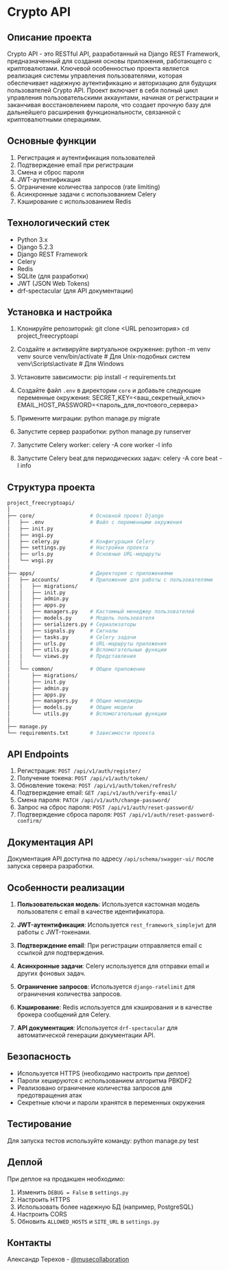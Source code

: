 # Crypto API

## Описание проекта

Crypto API - это RESTful API, разработанный на Django REST Framework, предназначенный для создания основы приложения, работающего с криптовалютами. Ключевой особенностью проекта является реализация системы управления пользователями, которая обеспечивает надежную аутентификацию и авторизацию для будущих пользователей Crypto API. Проект включает в себя полный цикл управления пользовательскими аккаунтами, начиная от регистрации и заканчивая восстановлением пароля, что создает прочную базу для дальнейшего расширения функциональности, связанной с криптовалютными операциями.

## Основные функции

1. Регистрация и аутентификация пользователей
2. Подтверждение email при регистрации
3. Смена и сброс пароля
4. JWT-аутентификация
5. Ограничение количества запросов (rate limiting)
6. Асинхронные задачи с использованием Celery
7. Кэширование с использованием Redis

## Технологический стек

- Python 3.x
- Django 5.2.3
- Django REST Framework
- Celery
- Redis
- SQLite (для разработки)
- JWT (JSON Web Tokens)
- drf-spectacular (для API документации)

## Установка и настройка

1. Клонируйте репозиторий:
   git clone <URL репозитория>
   cd project_freecryptoapi

2. Создайте и активируйте виртуальное окружение:
   python -m venv venv
   source venv/bin/activate  # Для Unix-подобных систем
   venv\Scripts\activate  # Для Windows

3. Установите зависимости:
   pip install -r requirements.txt

4. Создайте файл `.env` в директории `core` и добавьте следующие переменные окружения:
   SECRET_KEY=<ваш_секретный_ключ>
   EMAIL_HOST_PASSWORD=<пароль_для_почтового_сервера>

5. Примените миграции:
   python manage.py migrate

6. Запустите сервер разработки:
   python manage.py runserver

7. Запустите Celery worker:
   celery -A core worker -l info

8. Запустите Celery beat для периодических задач:
   celery -A core beat -l info

## Структура проекта

```bash
project_freecryptoapi/
│
├── core/                  # Основной проект Django
│   ├── .env               # Файл с переменными окружения
│   ├── init.py
│   ├── asgi.py
│   ├── celery.py          # Конфигурация Celery
│   ├── settings.py        # Настройки проекта
│   ├── urls.py            # Основные URL-маршруты
│   └── wsgi.py
│
├── apps/                  # Директория с приложениями
│   ├── accounts/          # Приложение для работы с пользователями
│   │   ├── migrations/
│   │   ├── init.py
│   │   ├── admin.py
│   │   ├── apps.py
│   │   ├── managers.py    # Кастомный менеджер пользователей
│   │   ├── models.py      # Модель пользователя
│   │   ├── serializers.py # Сериализаторы
│   │   ├── signals.py     # Сигналы
│   │   ├── tasks.py       # Celery задачи
│   │   ├── urls.py        # URL-маршруты приложения
│   │   ├── utils.py       # Вспомогательные функции
│   │   └── views.py       # Представления
│   │
│   └── common/            # Общее приложение
│       ├── migrations/
│       ├── init.py
│       ├── admin.py
│       ├── apps.py
│       ├── managers.py    # Общие менеджеры
│       ├── models.py      # Общие модели
│       └── utils.py       # Вспомогательные функции
│
├── manage.py
└── requirements.txt       # Зависимости проекта
```

## API Endpoints

1. Регистрация: `POST /api/v1/auth/register/`
2. Получение токена: `POST /api/v1/auth/token/`
3. Обновление токена: `POST /api/v1/auth/token/refresh/`
4. Подтверждение email: `GET /api/v1/auth/verify-email/`
5. Смена пароля: `PATCH /api/v1/auth/change-password/`
6. Запрос на сброс пароля: `POST /api/v1/auth/reset-password/`
7. Подтверждение сброса пароля: `POST /api/v1/auth/reset-password-confirm/`

## Документация API

Документация API доступна по адресу `/api/schema/swagger-ui/` после запуска сервера разработки.

## Особенности реализации

1. **Пользовательская модель**: Используется кастомная модель пользователя с email в качестве идентификатора.

2. **JWT-аутентификация**: Используется `rest_framework_simplejwt` для работы с JWT-токенами.

3. **Подтверждение email**: При регистрации отправляется email с ссылкой для подтверждения.

4. **Асинхронные задачи**: Celery используется для отправки email и других фоновых задач.

5. **Ограничение запросов**: Используется `django-ratelimit` для ограничения количества запросов.

6. **Кэширование**: Redis используется для кэширования и в качестве брокера сообщений для Celery.

7. **API документация**: Используется `drf-spectacular` для автоматической генерации документации API.

## Безопасность

- Используется HTTPS (необходимо настроить при деплое)
- Пароли хешируются с использованием алгоритма PBKDF2
- Реализовано ограничение количества запросов для предотвращения атак
- Секретные ключи и пароли хранятся в переменных окружения

## Тестирование

Для запуска тестов используйте команду:
python manage.py test

## Деплой

При деплое на продакшен необходимо:
1. Изменить `DEBUG = False` в `settings.py`
2. Настроить HTTPS
3. Использовать более надежную БД (например, PostgreSQL)
4. Настроить CORS
5. Обновить `ALLOWED_HOSTS` и `SITE_URL` в `settings.py`


## Контакты

Александр Терехов - [@musecollaboration](https://t.me/musecollaboration)
